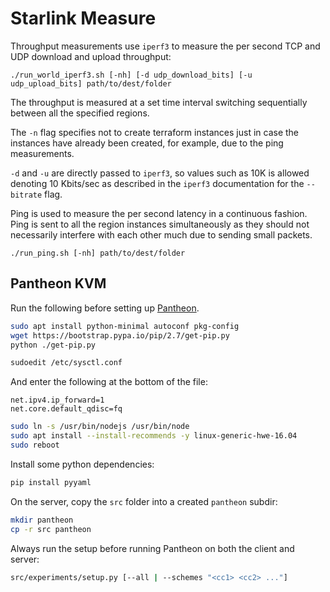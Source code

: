# Starlink Measure

Throughput measurements use `iperf3` to measure the per second TCP and UDP download and upload throughput:
```
./run_world_iperf3.sh [-nh] [-d udp_download_bits] [-u udp_upload_bits] path/to/dest/folder
```

The throughput is measured at a set time interval switching sequentially between all the specified regions.

The `-n` flag specifies not to create terraform instances just in case the instances have already been
created, for example, due to the ping measurements.

`-d` and `-u` are directly passed to `iperf3`, so values such as 10K is allowed denoting 10 Kbits/sec as described
in the `iperf3` documentation for the `--bitrate` flag.

Ping is used to measure the per second latency in a continuous fashion. Ping is sent to all the region instances
simultaneously as they should not necessarily interfere with each other much due to sending small packets.
```
./run_ping.sh [-nh] path/to/dest/folder
```

## Pantheon KVM

Run the following before setting up [Pantheon](https://github.com/StanfordSNR/pantheon).

```bash
sudo apt install python-minimal autoconf pkg-config
wget https://bootstrap.pypa.io/pip/2.7/get-pip.py
python ./get-pip.py
```

```bash
sudoedit /etc/sysctl.conf
```
And enter the following at the bottom of the file:
```
net.ipv4.ip_forward=1
net.core.default_qdisc=fq
```
```bash
sudo ln -s /usr/bin/nodejs /usr/bin/node
sudo apt install --install-recommends -y linux-generic-hwe-16.04
sudo reboot
```

Install some python dependencies:
```bash
pip install pyyaml
```

On the server, copy the `src` folder into a created `pantheon` subdir:
```bash
mkdir pantheon
cp -r src pantheon
```

Always run the setup before running Pantheon on both the client and server:
```bash
src/experiments/setup.py [--all | --schemes "<cc1> <cc2> ..."]
```
